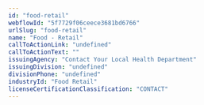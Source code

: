 ```yaml
---
id: "food-retail"
webflowId: "5f7729f06ceece3681bd6766"
urlSlug: "food-retail"
name: "Food - Retail"
callToActionLink: "undefined"
callToActionText: ""
issuingAgency: "Contact Your Local Health Department"
issuingDivision: "undefined"
divisionPhone: "undefined"
industryId: "Food Retail"
licenseCertificationClassification: "CONTACT"
---
```

